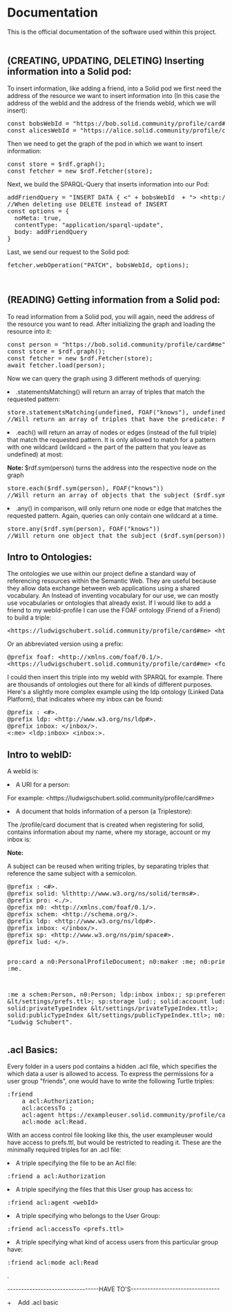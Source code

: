<!DOCTYPE html>
<html lang="en" xml:lang="en" xmlns="http://www.w3.org/1999/xhtml">
  <head>
        <meta charset="utf-8" />
  </head>
<h1>Documentation</h1>This is the official documentation of the software used within this project.<div><br/>
<p><h2><b>(CREATING, UPDATING, DELETING) Inserting information into a Solid pod:</b></h2></p><p>To insert information, like adding a friend, into a Solid pod we first need the address of the resource we want to insert information into (In this case the address of the webId and the address of the friends webId, which we will insert): </p><div><pre>const bobsWebId = "https://bob.solid.community/profile/card#me"; //own pod
const alicesWebId = "https://alice.solid.community/profile/card#me"; //pod of our friend</pre>Then we need to get the graph of the pod in which we want to insert information: <br /><pre>const store = $rdf.graph();
const fetcher = new $rdf.Fetcher(store);</pre>Next, we build the SPARQL-Query that inserts information into our Pod:<br /><pre>addFriendQuery = "INSERT DATA { <" + bobsWebId  + "> &lthttp://xmlns.com/foaf/0.1/knows> &lt" + alicesWebId + "&gt;.}"
//When deleting use DELETE instead of INSERT
const options = {
  noMeta: true,
  contentType: "application/sparql-update",
  body: addFriendQuery
}</http:></http:></pre>Last, we send our request to the Solid pod:<br /><pre>fetcher.webOperation("PATCH", bobsWebId, options);<br /></pre><p>
<br/><h2><b>(READING) Getting information from a Solid pod:</b></h2></p>
<p>To read information from a Solid pod, you will again, need the address of the resource you want to read. After initializing the graph and loading the resource into it:</http:></p>
<pre>const person = "https://bob.solid.community/profile/card#me";
const store = $rdf.graph();
const fetcher = new $rdf.Fetcher(store);
await fetcher.load(person);</pre>
<p>Now we can query the graph using 3 different methods of querying:</p>
<li>.statementsMatching() will return an array of triples that match the requested pattern:
<pre>store.statementsMatching(undefined, FOAF("knows"), undefined);
//Will return an array of triples that have the predicate: FOAF("knows")</pre></li>
<li>.each() will return an array of nodes or edges (instead of the full triple) that match the requested pattern. It is only allowed to match for a pattern with one wildcard (wildcard = the part of the pattern that you leave as undefined) at most:</li>
<p><b>Note: </b>$rdf.sym(person) turns the address into the respective node on the graph</p>
<pre>store.each($rdf.sym(person), FOAF("knows"))
//Will return an array of objects that the subject ($rdf.sym(person)) is related to via FOAF("knows")</pre>
<li>.any() in comparison, will only return one node or edge that matches the requested pattern. Again, queries can only contain one wildcard at a time.</li>
<pre>store.any($rdf.sym(person), FOAF("knows"))
//Will return one object that the subject ($rdf.sym(person)) is related to via FOAF("knows")</pre>

<h2>Intro to Ontologies:</h2>
<p>The ontologies we use within our project define a standard way of referencing resources within the Semantic Web. They are useful because they allow data exchange between web applications using a shared vocabulary. An Instead of inventing vocabulary for our use, we can mostly use vocabularies or ontologies that already exist. If I would like to add a friend to my webId-profile I can use the FOAF ontology (Friend of a Friend) to build a triple:</p>
<pre>&lthttps://ludwigschubert.solid.community/profile/card#me> &lthttp://xmlns.com/foaf/0.1/knows> &lthttps://malte18.solid.community/profile/card#me>.</pre>
<p>Or an abbreviated version using a prefix:</p>
<pre>@prefix foaf: &lthttp://xmlns.com/foaf/0.1/>.
&lthttps://ludwigschubert.solid.community/profile/card#me> &ltfoaf:knows> &lthttps://malte18.solid.community/profile/card#me>.</pre>
<p>I could then insert this triple into my webId with SPARQL for example. There are thousands of ontologies out there for all kinds of different purposes. Here's a slightly more complex example using the ldp ontology (Linked Data Platform), that indicates where my inbox can be found:</p>
<pre>@prefix : &lt#>.
@prefix ldp: &lthttp://www.w3.org/ns/ldp#>.
@prefix inbox: &lt/inbox/>.
&lt:me> &ltldp:inbox> &ltinbox:>.</pre>

<h2>Intro to webID:</h2>
<p>A webId is:</p>
<li>A URI for a person:
  <p>For example: &lthttps://ludwigschubert.solid.community/profile/card#me></p>
</li>
<li>A document that holds information of a person (a Triplestore):
<p>The /profile/card document that is created when registering for solid, contains information about my name, where my storage, account or my inbox is: </p>
<b>Note:</b><p>A subject can be reused when writing triples, by separating triples that reference the same subject with a semicolon.</p>
<pre>@prefix : &lt#>.
@prefix solid: %lthttp://www.w3.org/ns/solid/terms#>.
@prefix pro: &lt./>.
@prefix n0: &lthttp://xmlns.com/foaf/0.1/>.
@prefix schem: &lthttp://schema.org/>.
@prefix ldp: &lthttp://www.w3.org/ns/ldp#>.
@prefix inbox: &lt/inbox/>.
@prefix sp: &lthttp://www.w3.org/ns/pim/space#>.
@prefix lud: &lt/>.

pro:card a n0:PersonalProfileDocument; n0:maker :me; n0:primaryTopic :me.

:me
    a schem:Person, n0:Person;
    ldp:inbox inbox:;
    sp:preferencesFile &lt/settings/prefs.ttl>;
    sp:storage lud:;
    solid:account lud:;
    solid:privateTypeIndex &lt/settings/privateTypeIndex.ttl>;
    solid:publicTypeIndex &lt/settings/publicTypeIndex.ttl>;
    n0:name "Ludwig Schubert".
</pre></li>
<h2>.acl Basics:</h2>
<p>Every folder in a users pod contains a hidden .acl file, which specifies the which data a user is allowed to access. To express the permissions for a user group "friends", one would have to write the following Turtle triples:</p>
<pre>:friend
    a acl:Authorization;
    acl:accessTo <prefs.ttl>;
    acl:agent https://exampleuser.solid.community/profile/card#me;
    acl:mode acl:Read.</pre>
<p>With an access control file looking like this, the user exampleuser would have access to prefs.ttl, but would be restricted to reading it. These are the minimally required triples for an .acl file:</p>
<li>A triple specifying the file to be an Acl file:<pre>:friend a acl:Authorization</pre></li>
<li>A triple specifying the files that this User group has access to:<pre>:friend acl:agent &ltwebId></pre></li>
<li>A triple specifying who belongs to the User Group:<pre>:friend acl:accessTo &ltprefs.ttl></pre></li>
<li>A triple specifying what kind of access users from this particular group have:<pre>:friend acl:mode acl:Read</pre>.</li>

<p>---------------------------------HAVE TO'S--------------------------------</p>
<p>+    Add .acl basic</p>
</html>
